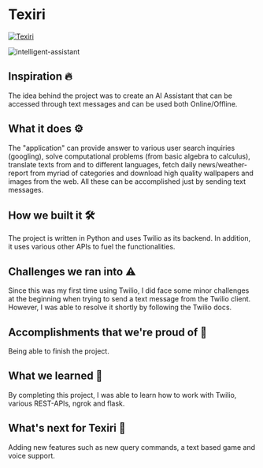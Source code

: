 # Texiri

[![Texiri](https://user-images.githubusercontent.com/67729867/149855385-7e9981fc-e923-4183-9938-918706f568c4.JPG)](https://youtu.be/_D6587-r6NA "Texiri Demo")

![intelligent-assistant](https://user-images.githubusercontent.com/67729867/147402490-0579e40c-a9b6-4ce4-8496-1de3bcf92950.png)



## Inspiration 🔥 
The idea behind the project was to create an AI Assistant that can be accessed through text messages and can be used both Online/Offline.

## What it does ⚙️
The "application" can provide answer to various user search inquiries (googling), solve computational problems (from basic algebra to calculus), translate texts from and to different languages, fetch daily news/weather-report from myriad of categories and download high quality wallpapers and images from the web. All these can be accomplished just by sending text messages. 

## How we built it 🛠️
The project is written in Python and uses Twilio as its backend. In addition, it uses various other APIs to fuel the functionalities. 

## Challenges we ran into ⚠️
Since this was my first time using Twilio, I did face some minor challenges at the beginning when trying to send a text message from the Twilio client. However, I was able to resolve it shortly by following the Twilio docs.

## Accomplishments that we're proud of 🎉
Being able to finish the project.

## What we learned 📖
By completing this project, I was able to learn how to work with Twilio, various REST-APIs, ngrok and flask.

## What's next for Texiri 🤔
Adding new features such as new query commands, a text based game and voice support. 
